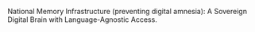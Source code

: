National Memory Infrastructure (preventing digital amnesia): A Sovereign Digital Brain with Language-Agnostic Access.
